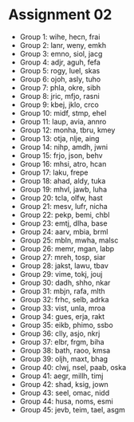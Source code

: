 # Assignment 02

* Group 1: wihe, hecn, frai
* Group 2: lanr, weny, emkh
* Group 3: emno, siol, jacg
* Group 4: adjr, aguh, fefa
* Group 5: rogy, luel, skas
* Group 6: ojoh, asly, tuho
* Group 7: phla, okre, sibh
* Group 8: jric, mfjo, rasni
* Group 9: kbej, jklo, crco
* Group 10: midf, stmp, ehel
* Group 11: laup, avia, annro
* Group 12: monha, tbru, kmey
* Group 13: otja, nlje, aing
* Group 14: nihp, amdh, jwni
* Group 15: frjo, json, behv
* Group 16: mhsi, atro, hcan
* Group 17: laku, frepe
* Group 18: ahad, aldy, tuka
* Group 19: mhvl, jawb, luha
* Group 20: tcla, olfw, hast
* Group 21: mesv, lufr, nicha
* Group 22: pekp, bemi, chbl
* Group 23: emtj, dlha, base
* Group 24: aarv, mbia, brml
* Group 25: mbln, mwha, malsc
* Group 26: memr, mgan, labp
* Group 27: mreh, tosp, siar
* Group 28: jakst, lawu, tbav
* Group 29: vime, tokj, jouj
* Group 30: dadh, shho, nkar
* Group 31: mbjn, rafa, mlth
* Group 32: frhc, selb, adrka
* Group 33: vist, unla, mroa
* Group 34: gues, erja, rakt
* Group 35: eikb, phimo, ssbo
* Group 36: clly, asjo, nkrj
* Group 37: elbr, frgm, biha
* Group 38: bath, raoo, kmsa
* Group 39: oljh, maxt, bhag
* Group 40: clwj, nsel, paab, oska
* Group 41: aegr, millh, timj
* Group 42: shad, ksig, jown
* Group 43: seel, omac, nidd
* Group 44: husa, noms, esmi
* Group 45: jevb, teim, tael, asgm
